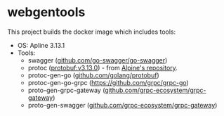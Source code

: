 # webgentools

This project builds the docker image which includes tools:

* OS: Apline 3.13.1
* Tools:
    * swagger ([github.com/go-swagger/go-swagger][go-swagger])
    * protoc ([protobuf:v3.13.0][protobuf]) - from [Alpine's repository][alpine-protobuf].
    * protoc-gen-go ([github.com/golang/protobuf][proto-gen-go])
    * protoc-gen-go-grpc (https://github.com/grpc/grpc-go)
    * proto-gen-grpc-gateway ([github.com/grpc-ecosystem/grpc-gateway][grpc-gateway])
    * proto-gen-swagger ([github.com/grpc-ecosystem/grpc-gateway][grpc-gateway])

[go-swagger]:https://github.com/go-swagger/go-swagger
[protobuf]:https://github.com/protocolbuffers/protobuf/releases/tag/v3.13.0
[alpine-protobuf]:https://pkgs.alpinelinux.org/packages?name=protobuf&branch=v3.13
[proto-gen-go]:https://github.com/protocolbuffers/protobuf-go
[grpc-gateway]:https://github.com/grpc-ecosystem/grpc-gateway
